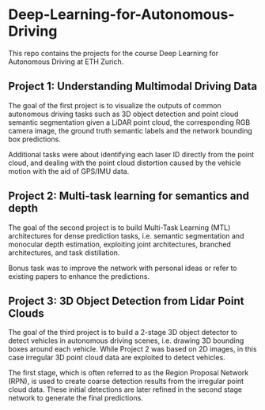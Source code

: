 # Deep-Learning-for-Autonomous-Driving
This repo contains the projects for the course Deep Learning for Autonomous Driving at ETH Zurich.


## Project 1: Understanding Multimodal Driving Data

The goal of the first project is to visualize the outputs of common autonomous driving tasks such as 3D object detection and point cloud semantic segmentation given a LiDAR point cloud, the corresponding RGB camera image, the ground truth semantic labels and the network bounding box predictions.

Additional tasks were about identifying each laser ID directly from the point cloud, and dealing with the point cloud distortion caused by the vehicle motion with the aid of GPS/IMU data.


## Project 2: Multi-task learning for semantics and depth

The goal of the second project is to build Multi-Task Learning (MTL) architectures for dense prediction tasks, i.e. semantic segmentation and monocular depth estimation, exploiting joint architectures, branched architectures, and task distillation.

Bonus task was to improve the network with personal ideas or refer to existing papers to enhance the predictions.


## Project 3: 3D Object Detection from Lidar Point Clouds


The goal of the third project is to build a 2-stage 3D object detector to detect vehicles in autonomous driving scenes, i.e. drawing 3D bounding boxes around each vehicle. While Project 2 was based on 2D images, in this case irregular 3D point cloud data are exploited to detect vehicles.

The first stage, which is often referred to as the Region Proposal Network (RPN), is used to create coarse detection results from the irregular point cloud data. These initial detections are later refined in the second stage network to generate the final predictions.
